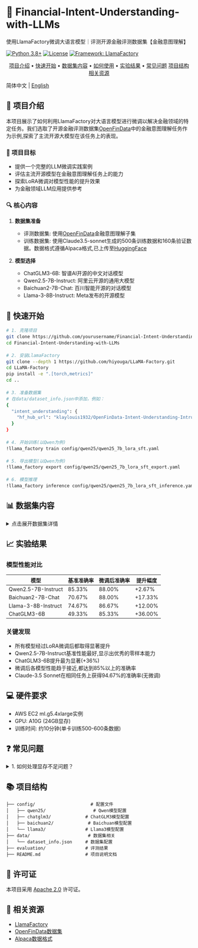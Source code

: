 # 🎯 Financial-Intent-Understanding-with-LLMs

<div align="left">

使用LlamaFactory微调大语言模型｜评测开源金融评测数据集【金融意图理解】

[![Python 3.8+](https://img.shields.io/badge/python-3.8+-blue.svg)](https://www.python.org/downloads/release/python-380/)
[![License](https://img.shields.io/badge/License-Apache%202.0-blue.svg)](https://opensource.org/licenses/Apache-2.0)
[![Framework: LlamaFactory](https://img.shields.io/badge/Framework-LlamaFactory-green.svg)](https://github.com/hiyouga/LLaMA-Factory)

<p align="center">
  <a href="#-项目介绍">项目介绍</a> •
  <a href="#-快速开始">快速开始</a> •
  <a href="#-数据集内容">数据集内容</a> •
  <a href="#-如何使用">如何使用</a> •
  <a href="#-实验结果">实验结果</a> •
  <a href="#-常见问题">常见问题</a>
  <a href="#-项目结构">项目结构</a>
  <a href="#-相关资源">相关资源</a>
</p>

简体中文 | [English](README_EN.md)

</div>

## 📖 项目介绍

本项目展示了如何利用LlamaFactory对大语言模型进行微调以解决金融领域的特定任务。我们选取了开源金融评测数据集[OpenFinData](https://github.com/open-compass/OpenFinData)中的金融意图理解任务作为示例,探索了主流开源大模型在该任务上的表现。

### 🎯 项目目标
- 提供一个完整的LLM微调实践案例
- 评估主流开源模型在金融意图理解任务上的能力
- 探索LoRA微调对模型性能的提升效果
- 为金融领域LLM应用提供参考

### 🔍 核心内容

1. **数据集准备**
   - 评测数据集: 使用[OpenFinData](https://github.com/open-compass/OpenFinData)金融意图理解子集
   - 训练数据集: 使用Claude3.5-sonnet生成的500条训练数据和160条验证数据。数据格式遵循Alpaca格式,已上传至[HuggingFace](https://huggingface.co/datasets/klaylouis1932/OpenFinData-Intent-Understanding-Intruct)

2. **模型选择**
   - ChatGLM3-6B: 智谱AI开源的中文对话模型
   - Qwen2.5-7B-Instruct: 阿里云开源的通用大模型
   - Baichuan2-7B-Chat: 百川智能开源的对话模型
   - Llama-3-8B-Instruct: Meta发布的开源模型

## 🚀 快速开始

```bash
# 1. 克隆项目
git clone https://github.com/yourusername/Financial-Intent-Understanding-with-LLMs.git
cd Financial-Intent-Understanding-with-LLMs

# 2. 安装LlamaFactory
git clone --depth 1 https://github.com/hiyouga/LLaMA-Factory.git
cd LLaMA-Factory
pip install -e ".[torch,metrics]"
cd ..

# 3. 准备数据集
# 在data/dataset_info.json中添加，例如：
{
  "intent_understanding": {
    "hf_hub_url": "klaylouis1932/OpenFinData-Intent-Understanding-Intruct"
  }
}

# 4. 开始训练(以Qwen为例)
!llama_factory train config/qwen25/qwen25_7b_lora_sft.yaml

# 5. 导出模型(以Qwen为例)
!llama_factory export config/qwen25/qwen25_7b_lora_sft_export.yaml

# 6. 模型推理
!llama_factory inference config/qwen25/qwen25_7b_lora_sft_inference.yaml
```

## 📊 数据集内容

<details>
<summary>点击展开数据集详情</summary>

### 原始数据格式
    {
        "id": "0",
        "question": "你是一个意图情绪助手。请分析以下问句的意图是[大盘问询，行业板块问询，个股问询，基金问询，客服问询]中的哪一个？请给出正确选项。\n问句:商业银行可以吗",
        "A": "行业板块问询",
        "B": "个股问询",
        "C": "大盘问询",
        "D": "客服问询",
        "E": "基金问询",
        "answer": "A"
    }
![数据格式1](assets/dataset-1.png)

### 处理后数据格式
`instruction`:
作为一个意图情绪助手，请分析以下问句的意图类型。

问句: 商业银行可以吗

请从以下选项中选择最合适的意图类型：
A. 行业板块问询
B. 个股问询
C. 大盘问询
D. 客服问询
E. 基金问询

请仅回答选项字母（A、B、C、D或E）。

 `input`: ""
 
 `output`: A
![数据格式2](assets/dataset-2.png)

</details>


## 📈 实验结果

### 模型性能对比

| 模型 | 基准准确率 | 微调后准确率 | 提升幅度 |
|-------|------------|--------------|-----------|
| Qwen2.5-7B-Instruct | 85.33% | 88.00% | +2.67% |
| Baichuan2-7B-Chat | 70.67% | 88.00% | +17.33% |
| Llama-3-8B-Instruct | 74.67% | 86.67% | +12.00% |
| ChatGLM3-6B | 49.33% | 85.33% | +36.00% |

### 关键发现
- 所有模型经过LoRA微调后都取得显著提升
- Qwen2.5-7B-Instruct基准性能最好,显示出优秀的零样本能力
- ChatGLM3-6B提升最为显著(+36%)
- 微调后各模型性能趋于接近,都达到85%以上的准确率
- Claude-3.5 Sonnet在相同任务上获得94.67%的准确率(无微调)

## 💻 硬件要求
- AWS EC2 ml.g5.4xlarge实例
- GPU: A10G (24GB显存)
- 训练时间: 约10分钟(单卡训练500-600条数据)

## ❓ 常见问题

<details>
<summary>1. 如何处理显存不足问题？</summary>

- 减小batch_size
- 增加gradient_accumulation_steps
- 使用bf16训练
- 启用8-bit量化训练
- 减少cutoff_length
</details>



## 📚 项目结构
```
├── config/                     # 配置文件
│   ├── qwen25/                  # Qwen模型配置
│   ├── chatglm3/             # ChatGLM3模型配置
│   ├── baichuan2/             # Baichuan模型配置
│   └── llama3/               # Llama3模型配置
├── data/                      # 数据集相关
│   └── dataset_info.json     # 数据集配置
├── evaluation/               # 评测结果
├── README.md                 # 项目说明文档
```


## 📜 许可证

本项目采用 [Apache 2.0](LICENSE) 许可证。

## 🔗 相关资源

- [LlamaFactory](https://github.com/hiyouga/LLaMA-Factory)
- [OpenFinData数据集](https://github.com/open-compass/OpenFinData)
- [Alpaca数据格式](https://github.com/tatsu-lab/stanford_alpaca)
